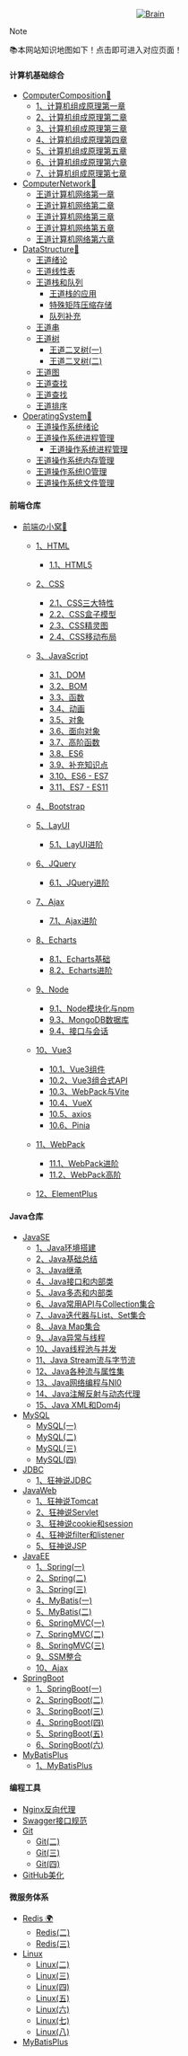 <p align="center">
    <a href="https://blog.csdn.net/Augenstern_QXL">
        <img src="./static/logo/Flexed%20Biceps%20Light%20Skin%20Tone.png" alt="Brain"/>
    </a>
</p>

[comment]: <> (<p align="center">)

[comment]: <> (<strong>🍬An awesome project.</strong>)

[comment]: <> (</p>)


> [!NOTE]
> 📚本网站知识地图如下！点击即可进入对应页面！

<!-- tabs:start -->

#### **计算机基础综合**
- [ComputerComposition🎲](/cs408/ComputerComposition/)
    - [1、计算机组成原理第一章](/cs408/ComputerComposition/王道计组第一章(一).md)
    - [2、计算机组成原理第二章](/cs408/ComputerComposition/计组第二章.md)
    - [3、计算机组成原理第三章](/cs408/ComputerComposition/第三章存储系统.md)
    - [4、计算机组成原理第四章](/cs408/ComputerComposition/计组第四章指令系统.md)
    - [5、计算机组成原理第五章](/cs408/ComputerComposition/王道计组第五章中央处理器.md)
    - [6、计算机组成原理第六章](/cs408/ComputerComposition/王道计组第六章总线.md)
    - [7、计算机组成原理第七章](/cs408/ComputerComposition/王道计组第七章IO系统.md)
- [ComputerNetwork🎲](/cs408/ComputerNetwork/)
    - [王道计算机网络第一章](/cs408/ComputerNetwork/王道计网(一).md)
    - [王道计算机网络第二章](/cs408/ComputerNetwork/王道计网(二).md)
    - [王道计算机网络第三章](/cs408/ComputerNetwork/王道计网(三).md)
    - [王道计算机网络第五章](/cs408/ComputerNetwork/计网第五章.md)
    - [王道计算机网络第六章](/cs408/ComputerNetwork/计网第六章.md)
- [DataStructure🎲](/cs408/DataStructure/)
    - [王道绪论](/cs408/DataStructure/王道绪论.md)
    - [王道线性表](/cs408/DataStructure/王道线性表.md)
    - [王道栈和队列](/cs408/DataStructure/王道栈和队列.md)
        - [王道栈的应用](/cs408/DataStructure/王道栈的应用.md)
        - [特殊矩阵压缩存储](/cs408/DataStructure/王道特殊矩阵的压缩存储.md)
        - [队列补充](/cs408/DataStructure/王道队列.md)
    - [王道串](/cs408/DataStructure/王道串.md)
    - [王道树](/cs408/DataStructure/王卓树.md)
        - [王道二叉树(一)](/cs408/DataStructure/王道二叉树.md)
        - [王道二叉树(二)](/cs408/DataStructure/王道二叉树(二).md)
    - [王道图](/cs408/DataStructure/王道图(一).md)
    - [王道查找](/cs408/DataStructure/王道查找(一).md)
    - [王道查找](/cs408/DataStructure/王道查找(一).md)
    - [王道排序](/cs408/DataStructure/王道排序.md)
- [OperatingSystem🎲](/cs408/OperatingSystem/)
    - [王道操作系统绪论](/cs408/OperatingSystem/王道OS绪论(一).md)
    - [王道操作系统进程管理](/cs408/OperatingSystem/王道OS第二章进程管理.md)
        - [王道操作系统进程管理](/cs408/OperatingSystem/王道OS第二章进程管理(二).md)
    - [王道操作系统内存管理](/cs408/OperatingSystem/【王道】操作系统OS第三章内存管理.md)
    - [王道操作系统IO管理](/cs408/OperatingSystem/【王道】操作系统OS第四章文件管理.md)
    - [王道操作系统文件管理](/cs408/OperatingSystem/【王道】操作系统OS第五章IO管理.md)










#### **前端仓库**

- [前端の小窝💎](/web/)
    - [1、HTML](/web/HTML/HTML(一))
        - [1.1、HTML5](/web/HTML/HTML5(二))

    - [2、CSS](/web/CSS/CSS(一))
        - [2.1、CSS三大特性](/web/CSS/CSS(二))
        - [2.2、CSS盒子模型](/web/CSS/CSS(三))
        - [2.3、CSS精灵图](/web/CSS/CSS(四))
        - [2.4、CSS移动布局](/web/CSS/CSS(五))

    - [3、JavaScript](/web/JavaScript/JavaScript(一))
        - [3.1、DOM](/web/JavaScript/JavaScript(二)_DOM)
        - [3.2、BOM](/web/JavaScript/JavaScript(三)_BOM)
        - [3.3、函数](/web/JavaScript/JavaScript(四)_函数)
        - [3.4、动画](/web/JavaScript/JavaScript(四))
        - [3.5、对象](/web/JavaScript/JavaScript(五)_对象)
        - [3.6、面向对象](/web/JavaScript/JS面向对象(六)_面向对象)
        - [3.7、高阶函数](/web/JavaScript/JS面向对象(七)_高阶函数)
        - [3.8、ES6](/web/JavaScript/JavaScript(九)_ES6)
        - [3.9、补充知识点](/web/JavaScript/JavaScript(八)_补充知识点)
        - [3.10、ES6 - ES7](/web/JavaScript/尚硅谷ES6)
        - [3.11、ES7 - ES11](/web/JavaScript/尚硅谷ES6(二))
    - [4、Bootstrap](/web/Bootstrap/Bootstrap(一))
    - [5、LayUI](/web/LayUI/LayUI)
        - [5.1、LayUI进阶](/web/LayUI/LayUI(二))
    - [6、JQuery](/web/JQuery/jQuery)
        - [6.1、JQuery进阶](/web/JQuery/jQuery(二))
    - [7、Ajax](/web/AJAX/黑马Ajax)
        - [7.1、Ajax进阶](/web/AJAX/黑马Ajax(二))
    - [8、Echarts](/web/Echarts/Echarts)
        - [8.1、Echarts基础](/web/Echarts/Echarts(二))
        - [8.2、Echarts进阶](/web/Echarts/Echarts(三))
    - [9、Node](/web/Node/01_尚硅谷Node)
        - [9.1、Node模块化与npm](/web/Node/02_尚硅谷Node)
        - [9.3、MongoDB数据库](/web/Node/03_尚硅谷Mongodb)
        - [9.4、接口与会话](/web/Node/04_尚硅谷Node)
    - [10、Vue3](/web/Vue3/Vue3(一))
        - [10.1、Vue3组件](/web/Vue3/Vue3(二))
        - [10.2、Vue3组合式API](/web/Vue3/Vue3(三))
        - [10.3、WebPack与Vite](/web/Vue3/Vue3(四))
        - [10.4、VueX](/web/Vue3/Vue3(五))
        - [10.5、axios](/web/Vue3/axios(一))
        - [10.6、Pinia](/web/Vue3/Pinia(一))
    - [11、WebPack](/web/WebPack/01_尚硅谷WebPack5)
        - [11.1、WebPack进阶](/web/WebPack/02_尚硅谷WebPack5)
        - [11.2、WebPack高阶](/web/WebPack/03_尚硅谷WebPack5)
    - [12、ElementPlus](/web/ElementPlus/01_Element%20Plus.md)

#### **Java仓库**

- [JavaSE](/java/)
    - [1、Java环境搭建](/java/javase/00.java环境搭建.md)
    - [2、Java基础总结](/java/javase/00_java基础大总结.md)
    - [3、Java继承](/java/javase/01_Java继承.md)
    - [4、Java接口和内部类](/java/javase/02_Java_接口和内部类.md)
    - [5、Java多态和内部类](/java/javase/03_Java_多态和内部类.md)
    - [6、Java常用API与Collection集合](/java/javase/04_Java_常用API与Collection集合.md)
    - [7、Java迭代器与List、Set集合](/java/javase/05_Java_迭代器与List、Set集合.md)
    - [8、Java Map集合](/java/javase/06_Java_Map集合.md)
    - [9、Java异常与线程](/java/javase/07_Java_异常与线程.md)
    - [10、Java线程池与并发](/java/javase/08_Java_线程池与并发.md)
    - [11、Java Stream流与字节流](/java/javase/09_Java_Stream流与字节流.md)
    - [12、Java各种流与属性集](/java/javase/10_Java_各种流与属性集.md)
    - [13、Java网络编程与NI0](/java/javase/11_Java_网络编程与NIO.md)
    - [14、Java注解反射与动态代理](/java/javase/12_Java_注解反射与动态代理.md)
    - [15、Java XML和Dom4j](/java/javase/13_Java_XML和Dom4j.md)
- [MySQL](/java/)
    - [MySQL(一)](/java/mysql/黑马MySQL(一).md)
    - [MySQL(二)](/java/mysql/黑马MySQL(二).md)
    - [MySQL(三)](/java/mysql/黑马MySQL(三).md)
    - [MySQL(四)](/java/mysql/黑马MySQL(四).md)
- [JDBC](/java/)
    - [1、狂神说JDBC](/java/jdbc/狂神说JDBC.md)
- [JavaWeb](/java/)
    - [1、狂神说Tomcat](/java/javaweb/狂神说Tomcat.md)
    - [2、狂神说Servlet](/java/javaweb/狂神说Servlet.md)
    - [3、狂神说cookie和session](/java/javaweb/cookie和session.md)
    - [4、狂神说filter和listener](/java/javaweb/过滤器和监听器.md)
    - [5、狂神说JSP](/java/javaweb/狂神说JSP.md)
- [JavaEE](/java/)
    - [1、Spring(一)](/java/javaee/传智spring(一).md)
    - [2、Spring(二)](/java/javaee/传智spring(二).md)
    - [3、Spring(三)](/java/javaee/传智spring(三).md)
    - [4、MyBatis(一)](/java/javaee/传智mybatis(二).md)
    - [5、MyBatis(二)](/java/javaee/传智spring(二).md)
    - [6、SpringMVC(一)](/java/javaee/传智springMVC.md)
    - [7、SpringMVC(二)](/java/javaee/传智springMVC(二).md)
    - [8、SpringMVC(三)](/java/javaee/传智springMVC(三).md)
    - [9、SSM整合](/java/javaee/SSM整合.md)
    - [10、Ajax](/java/javaee/SSM框架课程扩展之Ajax学习.md)
- [SpringBoot](/java/)
    - [1、SpringBoot(一)](/java/springboot/三更SpringBoot(一).md)
    - [2、SpringBoot(二)](/java/springboot/三更SpringBoot(二).md)
    - [3、SpringBoot(三)](/java/springboot/三更SpringBoot(三).md)
    - [4、SpringBoot(四)](/java/springboot/三更SpringBoot(四).md)
    - [5、SpringBoot(五)](/java/springboot/三更SpringBoot(五).md)
    - [6、SpringBoot(六)](/java/springboot/三更SpringBoot(六).md)
- [MyBatisPlus](/java/)
    - [1、MyBatisPlus](/MicroServices/mybatisplus/01-MybatisPlus-基础篇.md)

#### **编程工具**

- [Nginx反向代理](/uTools/Nginx/狂神说Nginx.md)
- [Swagger接口规范](/uTools/Swagger/01_Swagger.md)
- [Git](/uTools/Git/尚硅谷Git.md)
    - [Git(二)](/uTools/Git/尚硅谷Git(二).md)
    - [Git(三)](/uTools/Git/尚硅谷Git(三).md)
    - [Git(四)](/uTools/Git/尚硅谷Git(四).md)
- [GitHub美化](/uTools/GitHub/Github美化.md)


#### **微服务体系**

- [Redis 🌍](/MicroServices/redis/redis(一).md)
    - [Redis(二)](/MicroServices/redis/redis(二).md)
    - [Redis(三)](/MicroServices/redis/redis(三).md)
- [Linux](/MicroServices/linux/韩顺平Linux.md)
    - [Linux(二)](/MicroServices/linux/韩顺平Linux(二).md)
    - [Linux(三)](/MicroServices/linux/韩顺平Linux(三).md)
    - [Linux(四)](/MicroServices/linux/韩顺平Linux(四).md)
    - [Linux(五)](/MicroServices/linux/韩顺平Linux(五).md)
    - [Linux(六)](/MicroServices/linux/韩顺平Linux(六).md)
    - [Linux(七)](/MicroServices/linux/韩顺平Linux(七).md)
    - [Linux(八)](/MicroServices/linux/韩顺平Linux(八).md)
- [MyBatisPlus](/MicroServices/mybatisplus/01-MybatisPlus-基础篇.md)

<!-- tabs:end -->








